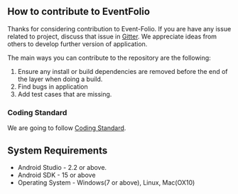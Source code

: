## How to contribute to EventFolio

Thanks for considering contribution to Event-Folio. If you are have any issue related to project, discuss that issue in [Gitter](https://gitter.im/DeepBench/Lobby). We appreciate ideas from others to develop further version of application.


The main ways you can contribute to the repository are the following:

1. Ensure any install or build dependencies are removed before the end of the layer when doing a build.
2. Find bugs in application
3. Add test cases that are missing.

### Coding Standard
We are going to follow [Coding Standard](https://source.android.com/source/code-style).

## System Requirements
- Android Studio - 2.2 or above.
- Android SDK - 15 or above
- Operating System - Windows(7 or above), Linux, Mac(OX10)
